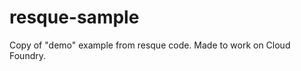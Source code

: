 resque-sample
=============

Copy of &quot;demo&quot; example from resque code.  Made to work on Cloud Foundry.